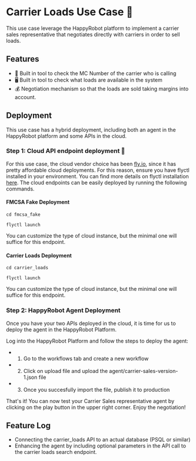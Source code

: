 # Carrier Loads Use Case 🚛

This use case leverage the HappyRobot platform to implement a carrier sales representative that negotiates directly with carriers in order to sell loads. 

## Features

- 📲 Built in tool to check the MC Number of the carrier who is calling
- 🖥️ Built in tool to check what loads are available in the system
- 💰 Negotiation mechanism so that the loads are sold taking margins into account. 

## Deployment

This use case has a hybrid deployment, including both an agent in the HappyRobot platform and some APIs in the cloud.

### Step 1: Cloud API endpoint deployment 🚀

For this use case, the cloud vendor choice has been [fly.io](https://fly.io), since it has pretty affordable cloud deployments. For this reason, ensure you have flyctl installed in your environment. You can find more details on flyctl installation [here](https://fly.io/docs/flyctl/). The cloud endpoints can be easily deployed by running the following commands.

#### FMCSA Fake Deployment
```
cd fmcsa_fake
```
```
flyctl launch
```

You can customize the type of cloud instance, but the minimal one will suffice for this endpoint.

#### Carrier Loads Deployment

```
cd carrier_loads
```

```
flyctl launch
```

You can customize the type of cloud instance, but the minimal one will suffice for this endpoint.


### Step 2: HappyRobot Agent Deployment

Once you have your two APIs deployed in the cloud, it is time for us to deploy the agent in the HappyRobot Platform. 

Log into the HappyRobot Platform and follow the steps to deploy the agent:
- 1. Go to the workflows tab and create a new workflow
- 2. Click on upload file and upload the agent/carrier-sales-version-1.json file
- 3. Once you succesfully import the file, publish it to production

That's it! You can now test your Carrier Sales representative agent by clicking on the play button in the upper right corner. Enjoy the negotiation!

## Feature Log

- Connecting the carrier_loads API to an actual database (PSQL or similar)
- Enhancing the agent by including optional parameters in the API call to the carrier loads search endpoint.




